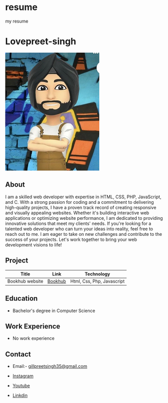 # resume
my resume

# Lovepreet-singh
![Profile Pic](https://github.com/Lovepreet-G/resume/blob/main/_readme/love.jpg)


## About
I am a skilled web developer with expertise in HTML, CSS, PHP, JavaScript, and C. With a strong passion for coding and a commitment to delivering high-quality projects, I have a proven track record of creating responsive and visually appealing websites. Whether it's building interactive web applications or optimizing website performance, I am dedicated to providing innovative solutions that meet my clients' needs. If you're looking for a talented web developer who can turn your ideas into reality, feel free to reach out to me. I am eager to take on new challenges and contribute to the success of your projects. Let's work together to bring your web development visions to life!

## Project

|Title|Link|Technology|
|-----|----|----------|
|Bookhub website|[Bookhub](https://github.com/Lovepreet-G/Book-Selling-Website)|Html, Css, Php, Javascript|


## Education
- Bachelor's degree in Computer Science

## Work Experience
- No work experience

## Contact

- Email:- gillpreetsingh35@gmail.com

- [Instagram](https://instagram.com/lovepreett.gilll?igshid=MjEwN2IyYWYwYw==)

- [Youtube](https://youtube.com/@Rivalers4)

- [Linkdin](https://www.linkedin.com/in/lovepreet-singh-b1771718a)




